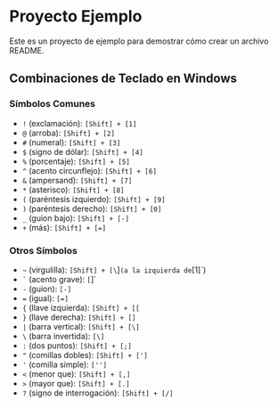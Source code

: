 # Proyecto Ejemplo

Este es un proyecto de ejemplo para demostrar cómo crear un archivo README.

## Combinaciones de Teclado en Windows

### Símbolos Comunes
- `!` (exclamación): `[Shift] + [1]`
- `@` (arroba): `[Shift] + [2]`
- `#` (numeral): `[Shift] + [3]`
- `$` (signo de dólar): `[Shift] + [4]`
- `%` (porcentaje): `[Shift] + [5]`
- `^` (acento circunflejo): `[Shift] + [6]`
- `&` (ampersand): `[Shift] + [7]`
- `*` (asterisco): `[Shift] + [8]`
- `(` (paréntesis izquierdo): `[Shift] + [9]`
- `)` (paréntesis derecho): `[Shift] + [0]`
- `_` (guion bajo): `[Shift] + [-]`
- `+` (más): `[Shift] + [=]`

### Otros Símbolos
- `~` (virgulilla): `[Shift] + [\`]` (a la izquierda de `[1]`)
- `` ` `` (acento grave): `[`]`
- `-` (guion): `[-]`
- `=` (igual): `[=]`
- `{` (llave izquierda): `[Shift] + [[`
- `}` (llave derecha): `[Shift] + []`
- `|` (barra vertical): `[Shift] + [\]`
- `\` (barra invertida): `[\]`
- `:` (dos puntos): `[Shift] + [;]`
- `"` (comillas dobles): `[Shift] + [']`
- `'` (comilla simple): `['']`
- `<` (menor que): `[Shift] + [,]`
- `>` (mayor que): `[Shift] + [.]`
- `?` (signo de interrogación): `[Shift] + [/]`